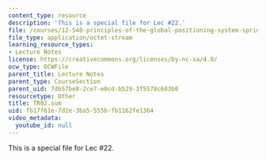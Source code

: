 ```yaml
---
content_type: resource
description: 'This is a special file for Lec #22.'
file: /courses/12-540-principles-of-the-global-positioning-system-spring-2012/fb17f61e7d2e3ba5555bfb1162fe1364_TR02.sum
file_type: application/octet-stream
learning_resource_types:
- Lecture Notes
license: https://creativecommons.org/licenses/by-nc-sa/4.0/
ocw_type: OCWFile
parent_title: Lecture Notes
parent_type: CourseSection
parent_uid: 7db57be8-2ce7-e0cd-b529-3f5578c683b0
resourcetype: Other
title: TR02.sum
uid: fb17f61e-7d2e-3ba5-555b-fb1162fe1364
video_metadata:
  youtube_id: null
---
```

This is a special file for Lec #22.